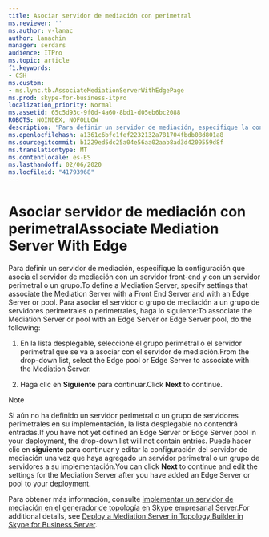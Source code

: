 ```yaml
---
title: Asociar servidor de mediación con perimetral
ms.reviewer: ''
ms.author: v-lanac
author: lanachin
manager: serdars
audience: ITPro
ms.topic: article
f1.keywords:
- CSH
ms.custom:
- ms.lync.tb.AssociateMediationServerWithEdgePage
ms.prod: skype-for-business-itpro
localization_priority: Normal
ms.assetid: 65c5d93c-9f0d-4a60-8bd1-d05eb6bc2088
ROBOTS: NOINDEX, NOFOLLOW
description: 'Para definir un servidor de mediación, especifique la configuración que asocia el servidor de mediación con un servidor front-end y con un servidor perimetral o un grupo. Para asociar el servidor o grupo de mediación a un grupo de servidores perimetrales o perimetrales, haga lo siguiente:'
ms.openlocfilehash: a1361c6bfc1fef2232132a781704fbdb08d801a8
ms.sourcegitcommit: b1229ed5dc25a04e56aa02aab8ad3d4209559d8f
ms.translationtype: MT
ms.contentlocale: es-ES
ms.lasthandoff: 02/06/2020
ms.locfileid: "41793968"
---
```

# <a name="associate-mediation-server-with-edge"></a><span data-ttu-id="f587d-104">Asociar servidor de mediación con perimetral</span><span class="sxs-lookup"><span data-stu-id="f587d-104">Associate Mediation Server With Edge</span></span>
 
<span data-ttu-id="f587d-105">Para definir un servidor de mediación, especifique la configuración que asocia el servidor de mediación con un servidor front-end y con un servidor perimetral o un grupo.</span><span class="sxs-lookup"><span data-stu-id="f587d-105">To define a Mediation Server, specify settings that associate the Mediation Server with a Front End Server and with an Edge Server or pool.</span></span> <span data-ttu-id="f587d-106">Para asociar el servidor o grupo de mediación a un grupo de servidores perimetrales o perimetrales, haga lo siguiente:</span><span class="sxs-lookup"><span data-stu-id="f587d-106">To associate the Mediation Server or pool with an Edge Server or Edge Server pool, do the following:</span></span>
  
1. <span data-ttu-id="f587d-107">En la lista desplegable, seleccione el grupo perimetral o el servidor perimetral que se va a asociar con el servidor de mediación.</span><span class="sxs-lookup"><span data-stu-id="f587d-107">From the drop-down list, select the Edge pool or Edge Server to associate with the Mediation Server.</span></span>
    
2. <span data-ttu-id="f587d-108">Haga clic en **Siguiente** para continuar.</span><span class="sxs-lookup"><span data-stu-id="f587d-108">Click **Next** to continue.</span></span>
    
> [!NOTE]
> <span data-ttu-id="f587d-109">Si aún no ha definido un servidor perimetral o un grupo de servidores perimetrales en su implementación, la lista desplegable no contendrá entradas.</span><span class="sxs-lookup"><span data-stu-id="f587d-109">If you have not yet defined an Edge Server or Edge Server pool in your deployment, the drop-down list will not contain entries.</span></span> <span data-ttu-id="f587d-110">Puede hacer clic en **siguiente** para continuar y editar la configuración del servidor de mediación una vez que haya agregado un servidor perimetral o un grupo de servidores a su implementación.</span><span class="sxs-lookup"><span data-stu-id="f587d-110">You can click **Next** to continue and edit the settings for the Mediation Server after you have added an Edge Server or pool to your deployment.</span></span>
  
<span data-ttu-id="f587d-111">Para obtener más información, consulte [implementar un servidor de mediación en el generador de topología en Skype empresarial Server](../../../deploy/deploy-enterprise-voice/deploy-a-mediation-server.md).</span><span class="sxs-lookup"><span data-stu-id="f587d-111">For additional details, see [Deploy a Mediation Server in Topology Builder in Skype for Business Server](../../../deploy/deploy-enterprise-voice/deploy-a-mediation-server.md).</span></span>
  

